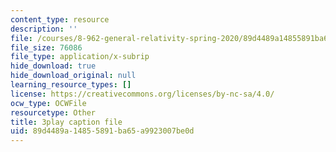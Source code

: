 ```yaml
---
content_type: resource
description: ''
file: /courses/8-962-general-relativity-spring-2020/89d4489a14855891ba65a9923007be0d_JNWXzIFcf3g.vtt
file_size: 76086
file_type: application/x-subrip
hide_download: true
hide_download_original: null
learning_resource_types: []
license: https://creativecommons.org/licenses/by-nc-sa/4.0/
ocw_type: OCWFile
resourcetype: Other
title: 3play caption file
uid: 89d4489a-1485-5891-ba65-a9923007be0d
---
```

